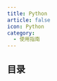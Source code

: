 ```yaml
---
title: Python
article: false
icon: Python
category:
  - 使用指南
---
```


## 目录

<!-- - [语言](markdown.md)

- [库](page.md)

- [框架](disable.md)

- [生态](encrypt.md) -->
